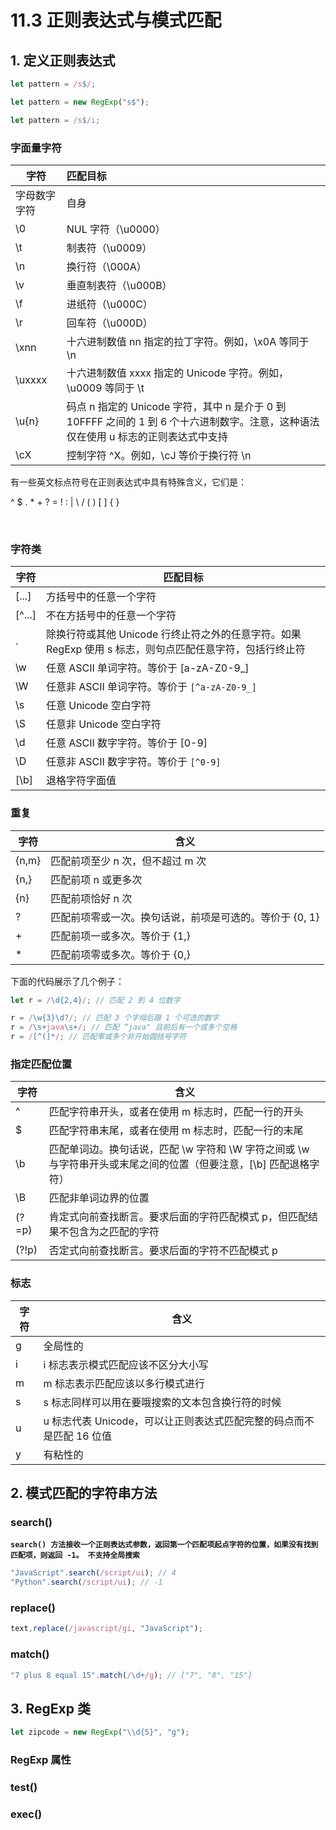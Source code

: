 # 11.3 正则表达式与模式匹配

## **1. 定义正则表达式**

```javascript
let pattern = /s$/; 
```

```javascript
let pattern = new RegExp("s$");
```

```javascript
let pattern = /s$/i;
```



### **字面量字符**

| 字符         | 匹配目标                                                     |
| ------------ | :----------------------------------------------------------- |
| 字母数字字符 | 自身                                                         |
| \0           | NUL 字符（\u0000）                                           |
| \t           | 制表符（\u0009）                                             |
| \n           | 换行符（\000A）                                              |
| \v           | 垂直制表符（\u000B）                                         |
| \f           | 进纸符（\u000C）                                             |
| \r           | 回车符（\u000D）                                             |
| \xnn         | 十六进制数值 nn 指定的拉丁字符。例如，\x0A 等同于 \n         |
| \uxxxx       | 十六进制数值 xxxx 指定的 Unicode 字符。例如，\u0009 等同于 \t |
| \u{n}        | 码点 n 指定的 Unicode 字符，其中 n 是介于 0 到 10FFFF 之间的 1 到 6 个十六进制数字。注意，这种语法仅在使用 u 标志的正则表达式中支持 |
| \cX          | 控制字符 ^X。例如，\cJ 等价于换行符 \n                       |

有一些英文标点符号在正则表达式中具有特殊含义，它们是：

^ $ . * + ? = ! : | \ / (  )  [   ]  {    }         

​                                                                                                                                                                                                                                        

### **字符类**

| 字符   | 匹配目标                                                     |
| ------ | ------------------------------------------------------------ |
| [...]  | 方括号中的任意一个字符                                       |
| [^...] | 不在方括号中的任意一个字符                                   |
| .      | 除换行符或其他 Unicode 行终止符之外的任意字符。如果 RegExp 使用 s 标志，则句点匹配任意字符，包括行终止符 |
| \w     | 任意 ASCII 单词字符。等价于 [a-zA-Z0-9_]                     |
| \W     | 任意非 ASCII 单词字符。等价于 `[^a-zA-Z0-9_]`                |
| \s     | 任意 Unicode 空白字符                                        |
| \S     | 任意非 Unicode 空白字符                                      |
| \d     | 任意 ASCII 数字字符。等价于 [0-9]                            |
| \D     | 任意非 ASCII 数字字符。等价于 `[^0-9]`                       |
| [\b]   | 退格字符字面值                                               |



### **重复**

| 字符  | 含义                                                    |
| ----- | ------------------------------------------------------- |
| {n,m} | 匹配前项至少 n 次，但不超过 m 次                        |
| {n,}  | 匹配前项 n 或更多次                                     |
| {n}   | 匹配前项恰好 n 次                                       |
| ?     | 匹配前项零或一次。换句话说，前项是可选的。等价于 {0, 1} |
| +     | 匹配前项一或多次。等价于 {1,}                           |
| *     | 匹配前项零或多次。等价于 {0,}                           |

下面的代码展示了几个例子：

```javascript
let r = /\d{2,4}/; // 匹配 2 到 4 位数字

r = /\w{3}\d?/; // 匹配 3 个字母后跟 1 个可选的数字	
r = /\s+java\s+/; // 匹配 “java" 且前后有一个或多个空格
r = /[^(]*/; // 匹配零或多个非开始圆括号字符                
```

 



### **指定匹配位置**

| 字符  | 含义                                                         |
| ----- | ------------------------------------------------------------ |
| ^     | 匹配字符串开头，或者在使用 m 标志时，匹配一行的开头          |
| $     | 匹配字符串末尾，或者在使用 m 标志时，匹配一行的末尾          |
| \b    | 匹配单词边。换句话说，匹配 \w 字符和 \W 字符之间或 \w 与字符串开头或末尾之间的位置（但要注意，[\b] 匹配退格字符） |
| \B    | 匹配非单词边界的位置                                         |
| (?=p) | 肯定式向前查找断言。要求后面的字符匹配模式 p，但匹配结果不包含为之匹配的字符 |
| (?!p) | 否定式向前查找断言。要求后面的字符不匹配模式 p               |



### 标志

| 字符 | 含义                                                         |
| ---- | ------------------------------------------------------------ |
| g    | 全局性的                                                     |
| i    | i 标志表示模式匹配应该不区分大小写                           |
| m    | m 标志表示匹配应该以多行模式进行                             |
| s    | s 标志同样可以用在要哦搜索的文本包含换行符的时候             |
| u    | u 标志代表 Unicode，可以让正则表达式匹配完整的码点而不是匹配 16 位值 |
| y    | 有粘性的                                                     |





## 2. 模式匹配的字符串方法



### search()

**`search() 方法接收一个正则表达式参数，返回第一个匹配项起点字符的位置，如果没有找到匹配项，则返回 -1。 不支持全局搜索`**

```                                                                                                                                                                                                                                                                                                                                                                                                                                                                                                                                                                                                                                                                                                                                                                                                  javascript
"JavaScript".search(/script/ui); // 4   
"Python".search(/script/ui); // -1
```



### replace() 

```javascript
text,replace(/javascript/gi, "JavaScript");
```



### match() 

```javascript
"7 plus 8 equal 15".match(/\d+/g); // ["7", "8", "15"]
```





## 3. RegExp 类

```javascript
let zipcode = new RegExp("\\d{5}", "g");
```



### RegExp 属性





### test()



### exec()       

 

